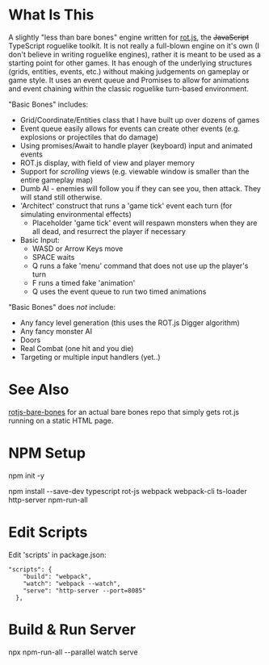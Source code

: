 # What Is This

A slightly "less than bare bones" engine written for [rot.js](https://ondras.github.io/rot.js/hp/), the ~~JavaScript~~ TypeScript roguelike toolkit. It is not really a full-blown engine on it's own (I don't believe in writing roguelike engines), rather it is meant to be used as a starting point for other games. It has enough of the underlying structures (grids, entities, events, etc.) without making judgements on gameplay or game style. It uses an event queue and Promises to allow for animations and event chaining within the classic roguelike turn-based environment.

"Basic Bones" includes:

* Grid/Coordinate/Entities class that I have built up over dozens of games
* Event queue easily allows for events can create other events (e.g. explosions or projectiles that do damage)
* Using promises/Await to handle player (keyboard) input and animated events
* ROT.js display, with field of view and player memory
* Support for *scrolling* views (e.g. viewable window is smaller than the entire gameplay map)
* Dumb AI - enemies will follow you if they can see you, then attack. They will stand still otherwise.
* 'Architect' construct that runs a 'game tick' event each turn (for simulating environmental effects)
    * Placeholder 'game tick' event will respawn monsters when they are all dead, and resurrect the player if necessary
* Basic Input:
    * WASD or Arrow Keys move
    * SPACE waits
    * Q runs a fake 'menu' command that does not use up the player's turn
    * F runs a timed fake 'animation'
    * Q uses the event queue to run two timed animations

"Basic Bones" does *not* include:

* Any fancy level generation (this uses the ROT.js Digger algorithm)
* Any fancy monster AI
* Doors
* Real Combat (one hit and you die)
* Targeting or multiple input handlers (yet..)

# See Also

[rotjs-bare-bones](https://github.com/twpage/rotjs-bare-bones) for an actual bare bones repo that simply gets rot.js running on a static HTML page.

# NPM Setup

npm init -y

npm install --save-dev typescript rot-js webpack webpack-cli ts-loader http-server npm-run-all

# Edit Scripts

Edit 'scripts' in package.json:

```
"scripts": {
    "build": "webpack",
    "watch": "webpack --watch",
    "serve": "http-server --port=8085"
  },
```

# Build & Run Server

npx npm-run-all --parallel watch serve
